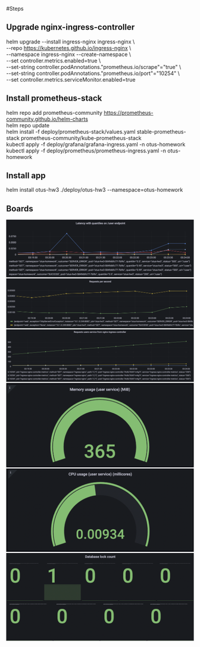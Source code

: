 #Steps  

## Upgrade nginx-ingress-controller  
helm upgrade --install ingress-nginx ingress-nginx \  
--repo https://kubernetes.github.io/ingress-nginx \  
--namespace ingress-nginx --create-namespace \  
--set controller.metrics.enabled=true \  
--set-string controller.podAnnotations."prometheus\.io/scrape"="true" \  
--set-string controller.podAnnotations."prometheus\.io/port"="10254" \  
--set controller.metrics.serviceMonitor.enabled=true  

## Install prometheus-stack  
helm repo add prometheus-community https://prometheus-community.github.io/helm-charts  
helm repo update  
helm install -f deploy/prometheus-stack/values.yaml stable-prometheus-stack prometheus-community/kube-prometheus-stack  
kubectl apply -f deploy/grafana/grafana-ingress.yaml -n otus-homework  
kubectl apply -f deploy/prometheus/prometheus-ingress.yaml -n otus-homework  

## Install app  
helm install otus-hw3 ./deploy/otus-hw3 --namespace=otus-homework

## Boards  
![latency_with_quantilies](./static/latency_with_quantiles.png)
![requests_per_seconds](./static/requests_per_seconds.png)
![requests_from_nginx_controller](./static/requests_from_nginx_controller.png)
![memory_usage](./static/memory_usage.png)
![cpu_usage](./static/cpu_usage.png)
![database_lock_count](./static/database_lock_count.png)